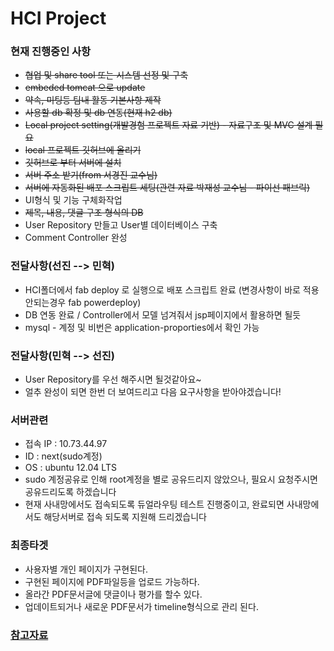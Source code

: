 HCI Project
===========

###  현재 진행중인 사항
* <del>협업 및 share tool 또는 시스템 선정 및 구축</del>
* <del>embeded tomcat 으로 update</del>
* <del>약속, 미팅등 팀내 활동 기본사항 제작</del>
* <del>사용할 db 확정 및 db 연동(현재 h2 db)</del>
* <del>Local project setting(개발경험 프로젝트 자료 기반) - 자료구조 및 MVC 설계 필요</del>
* <del>local 프로젝트 깃허브에 올리기</del>
* <del>깃허브로 부터 서버에 설치</del>
* <del>서버 주소 받기(from 서경진 교수님)</del>
* <del>서버에 자동화된 배포 스크립트 세팅(관련 자료 박재성 교수님 - 파이선 패브릭)</del>
* UI형식 및 기능 구체화작업
* <del>제목, 내용, 댓글 구조 형식의 DB</del>
* User Repository 만들고 User별 데이터베이스 구축
* Comment Controller 완성

### 전달사항(선진 --> 민혁)
* HCI폴더에서 fab deploy 로 실행으로 배포 스크립트 완료 (변경사항이 바로 적용 안되는경우 fab powerdeploy)
* DB 연동 완료 /  Controller에서 모델 넘겨줘서 jsp페이지에서 활용하면 될듯
* mysql - 계정 및 비번은 application-proporties에서 확인 가능

### 전달사항(민혁 --> 선진)
* User Repository를 우선 해주시면 될것같아요~ 
* 얼추 완성이 되면 한번 더 보여드리고 다음 요구사항을 받아야겠습니다!

### 서버관련
*  접속 IP :  10.73.44.97
*  ID : next(sudo계정)
*  OS : ubuntu 12.04 LTS
*  sudo 계정공유로 인해 root계정을 별로 공유드리지 않았으나, 필요시 요청주시면 공유드리도록 하겠습니다
*  현재 사내망에서도 접속되도록 듀얼라우팅 테스트 진행중이고, 완료되면 사내망에서도 해당서버로 접속 되도록 지원해 드리겠습니다

### 최종타겟
* 사용자별 개인 페이지가 구현된다.
* 구현된 페이지에 PDF파일등을 업로드 가능하다.
* 올라간 PDF문서글에 댓글이나 평가를 할수 있다.
* 업데이트되거나 새로운 PDF문서가 timeline형식으로 관리 된다.

### [참고자료](https://github.com/onlycesc/HCI_Project/wiki/참고자료)
